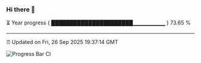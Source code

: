 ### Hi there 👋

⏳ Year progress { ██████████████████████▁▁▁▁▁▁▁▁ } 73.65 %

---

⏰ Updated on Fri, 26 Sep 2025 19:37:14 GMT

![Progress Bar CI](https://github.com/IshwaranRudhara/GIT-ACTION/workflows/Progress%20Bar%20CI/badge.svg)

